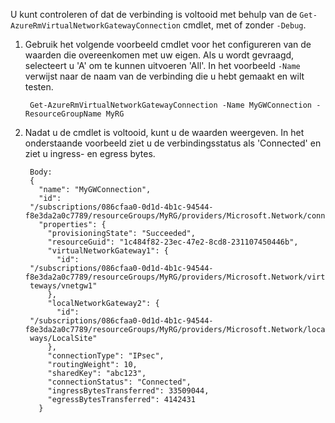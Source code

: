 U kunt controleren of dat de verbinding is voltooid met behulp van de `Get-AzureRmVirtualNetworkGatewayConnection` cmdlet, met of zonder `-Debug`. 

1. Gebruik het volgende voorbeeld cmdlet voor het configureren van de waarden die overeenkomen met uw eigen. Als u wordt gevraagd, selecteert u 'A' om te kunnen uitvoeren 'All'. In het voorbeeld `-Name` verwijst naar de naam van de verbinding die u hebt gemaakt en wilt testen.

        Get-AzureRmVirtualNetworkGatewayConnection -Name MyGWConnection -ResourceGroupName MyRG

2. Nadat u de cmdlet is voltooid, kunt u de waarden weergeven. In het onderstaande voorbeeld ziet u de verbindingsstatus als 'Connected' en ziet u ingress- en egress bytes.

        Body:
        {
          "name": "MyGWConnection",
          "id":
        "/subscriptions/086cfaa0-0d1d-4b1c-94544-f8e3da2a0c7789/resourceGroups/MyRG/providers/Microsoft.Network/connections/MyGWConnection",
          "properties": {
            "provisioningState": "Succeeded",
            "resourceGuid": "1c484f82-23ec-47e2-8cd8-231107450446b",
            "virtualNetworkGateway1": {
              "id":
        "/subscriptions/086cfaa0-0d1d-4b1c-94544-f8e3da2a0c7789/resourceGroups/MyRG/providers/Microsoft.Network/virtualNetworkGa
        teways/vnetgw1"
            },
            "localNetworkGateway2": {
              "id":
        "/subscriptions/086cfaa0-0d1d-4b1c-94544-f8e3da2a0c7789/resourceGroups/MyRG/providers/Microsoft.Network/localNetworkGate
        ways/LocalSite"
            },
            "connectionType": "IPsec",
            "routingWeight": 10,
            "sharedKey": "abc123",
            "connectionStatus": "Connected",
            "ingressBytesTransferred": 33509044,
            "egressBytesTransferred": 4142431
          }
